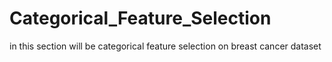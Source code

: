 # Categorical_Feature_Selection
in this section will be categorical feature selection on breast cancer dataset
